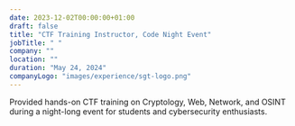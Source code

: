 ```yaml
---
date: 2023-12-02T00:00:00+01:00
draft: false
title: "CTF Training Instructor, Code Night Event"
jobTitle: " "
company: ""
location: ""
duration: "May 24, 2024"
companyLogo: "images/experience/sgt-logo.png"
---
```


Provided hands-on CTF training on Cryptology, Web, Network, and OSINT during a night-long event for students and cybersecurity enthusiasts.